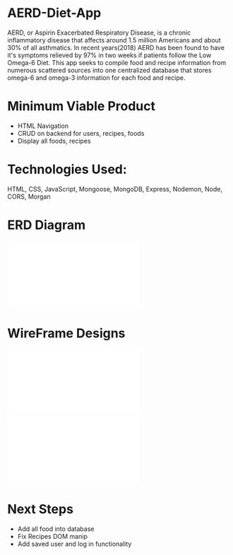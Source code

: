 # AERD-Diet-App
AERD, or Aspirin Exacerbated Respiratory Disease, is a chronic inflammatory disease that affects around 1.5 million Americans and about 30% of all asthmatics.
In recent years(2018) AERD has been found to have it's symptoms relieved by 97% in two weeks if patients follow the Low Omega-6 Diet.
This app seeks to compile food and recipe information from numerous scattered sources into one centralized database that stores omega-6 and omega-3 information for each food and recipe.

# Minimum Viable Product
- HTML Navigation
- CRUD on backend for users, recipes, foods
- Display all foods, recipes

# Technologies Used:
HTML, CSS, JavaScript, Mongoose, MongoDB, Express, Nodemon, Node, CORS, Morgan

# ERD Diagram
![ERD](images/ERD.pdf)

# WireFrame Designs
![landingPage](images/AERDlanding.pdf)
![aboutAERD](images/aboutAERD.pdf)

# Next Steps
- Add all food into database
- Fix Recipes DOM manip
- Add saved user and log in functionality
